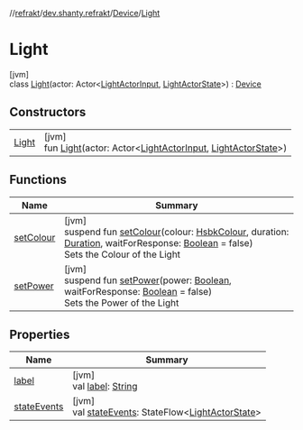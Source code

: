 //[refrakt](../../../../index.md)/[dev.shanty.refrakt](../../index.md)/[Device](../index.md)/[Light](index.md)

# Light

[jvm]\
class [Light](index.md)(actor: Actor&lt;[LightActorInput](../../../dev.shanty.refrakt.actors/-light-actor-input/index.md), [LightActorState](../../../dev.shanty.refrakt.actors/-light-actor-state/index.md)&gt;) : [Device](../index.md)

## Constructors

| | |
|---|---|
| [Light](-light.md) | [jvm]<br>fun [Light](-light.md)(actor: Actor&lt;[LightActorInput](../../../dev.shanty.refrakt.actors/-light-actor-input/index.md), [LightActorState](../../../dev.shanty.refrakt.actors/-light-actor-state/index.md)&gt;) |

## Functions

| Name | Summary |
|---|---|
| [setColour](set-colour.md) | [jvm]<br>suspend fun [setColour](set-colour.md)(colour: [HsbkColour](../../../dev.shanty.refrakt.models/-hsbk-colour/index.md), duration: [Duration](https://kotlinlang.org/api/latest/jvm/stdlib/kotlin.time/-duration/index.html), waitForResponse: [Boolean](https://kotlinlang.org/api/latest/jvm/stdlib/kotlin/-boolean/index.html) = false)<br>Sets the Colour of the Light |
| [setPower](set-power.md) | [jvm]<br>suspend fun [setPower](set-power.md)(power: [Boolean](https://kotlinlang.org/api/latest/jvm/stdlib/kotlin/-boolean/index.html), waitForResponse: [Boolean](https://kotlinlang.org/api/latest/jvm/stdlib/kotlin/-boolean/index.html) = false)<br>Sets the Power of the Light |

## Properties

| Name | Summary |
|---|---|
| [label](label.md) | [jvm]<br>val [label](label.md): [String](https://kotlinlang.org/api/latest/jvm/stdlib/kotlin/-string/index.html) |
| [stateEvents](state-events.md) | [jvm]<br>val [stateEvents](state-events.md): StateFlow&lt;[LightActorState](../../../dev.shanty.refrakt.actors/-light-actor-state/index.md)&gt; |
